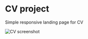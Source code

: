 # CV project 

Simple responsive landing page for CV

![CV screenshot](https://github.com/user-attachments/assets/274b7c1b-d2c1-4c36-9652-1a23c3b8d393)
